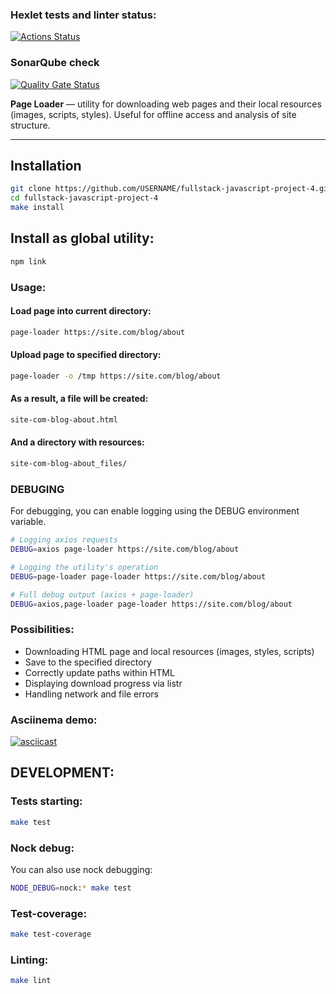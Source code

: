 ### Hexlet tests and linter status:
[![Actions Status](https://github.com/pliginAlexandr/fullstack-javascript-project-4/actions/workflows/hexlet-check.yml/badge.svg)](https://github.com/pliginAlexandr/fullstack-javascript-project-4/actions)

### SonarQube check
[![Quality Gate Status](https://sonarcloud.io/api/project_badges/measure?project=pliginAlexandr_fullstack-javascript-project-4&metric=alert_status)](https://sonarcloud.io/summary/new_code?id=pliginAlexandr_fullstack-javascript-project-4)

**Page Loader** — utility for downloading web pages and their local resources (images, scripts, styles). 
Useful for offline access and analysis of site structure.

---

## Installation

```bash
git clone https://github.com/USERNAME/fullstack-javascript-project-4.git
cd fullstack-javascript-project-4
make install
```

## Install as global utility:
```bash
npm link
```

### Usage:

#### Load page into current directory:
```bash
page-loader https://site.com/blog/about
```

#### Upload page to specified directory:
```bash
page-loader -o /tmp https://site.com/blog/about
```

#### As a result, a file will be created:
```bash
site-com-blog-about.html
```

#### And a directory with resources:
```bash
site-com-blog-about_files/
```
### DEBUGING
For debugging, you can enable logging using the DEBUG environment variable.

```bash
# Logging axios requests
DEBUG=axios page-loader https://site.com/blog/about

# Logging the utility's operation
DEBUG=page-loader page-loader https://site.com/blog/about

# Full debug output (axios + page-loader)
DEBUG=axios,page-loader page-loader https://site.com/blog/about
```
### Possibilities:
* Downloading HTML page and local resources (images, styles, scripts)
* Save to the specified directory
* Correctly update paths within HTML
* Displaying download progress via listr
* Handling network and file errors

### Asciinema demo:
[![asciicast](https://asciinema.org/a/44aBXEfLcD9LAHi0oXae6ajrR.svg)](https://asciinema.org/a/44aBXEfLcD9LAHi0oXae6ajrR)

## DEVELOPMENT:

### Tests starting:
```bash
make test
```
### Nock debug:
You can also use nock debugging:
```bash
NODE_DEBUG=nock:* make test
```

### Test-coverage:
```bash
make test-coverage
```

### Linting:
```bash
make lint
```
